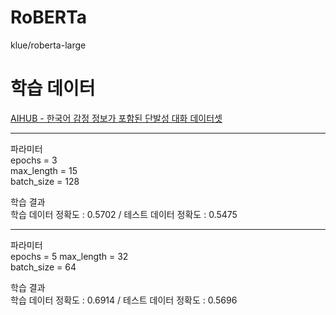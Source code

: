 
# RoBERTa  

klue/roberta-large  


# 학습 데이터  

[AIHUB - 한국어 감정 정보가 포함된 단발성 대화 데이터셋](https://aihub.or.kr/keti_data_board/language_intelligence)  
  
----
파라미터  
epochs = 3  
max_length = 15  
batch_size = 128  


학습 결과  
학습 데이터 정확도 : 0.5702 / 테스트 데이터 정확도 : 0.5475  


----
파라미터  
epochs = 5
max_length = 32  
batch_size = 64  


학습 결과  
학습 데이터 정확도 : 0.6914 / 테스트 데이터 정확도 : 0.5696
